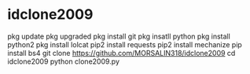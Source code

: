 # idclone2009


pkg update
pkg upgraded
pkg install git
pkg insatll python
pkg install python2
pkg install lolcat
pip2 install requests
pip2 install mechanize
pip install bs4
git clone
https://github.com/MORSALIN318/idclone2009
cd idclone2009
python clone2009.py
